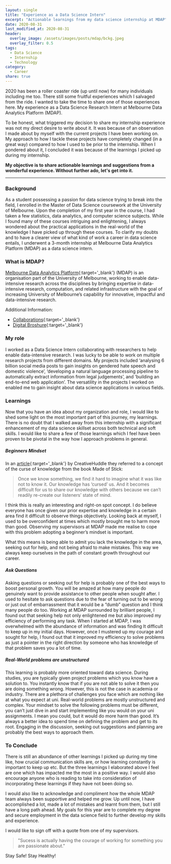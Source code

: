 ```yaml
---
layout: single
title: "Experience as a Data Science Intern"
excerpt: "Actionable learnings from my data science internship at MDAP"
date: 2020-08-31
last_modified_at: 2020-08-31
header:
  overlay_image: /assets/images/posts/mdap/bckg.jpeg
  overlay_filter: 0.5
tags:
  - Data Science
  - Internship
  - Technology
category:
  - Career
share: true
---
```


2020 has been a roller coaster ride (up until now) for many individuals including me too. There still some fruitful experiences which I salvaged from the ride. I wanted to take the time to share one of those experiences here. My experience as a Data Science Research Intern at Melbourne Data Analytics Platform (MDAP). 

To be honest, what triggered my decision to share my internship experience was not my direct desire to write about it. It was because of an observation I made about by myself with the current projects I have been working on. My approach to how I tackle these projects have completely changed (in a great way) compared to how I used to be prior to the internship. When I pondered about it, I concluded it was because of the learnings I picked up during my internship. 

**My objective is to share actionable learnings and suggestions from a wonderful experience. Without further ado, let's get into it.** 

***

### Background

As a student possessing a passion for data science trying to break into the field, I enrolled in the Master of Data Science coursework at the University of Melbourne. Upon the completion of my first year in the course, I had taken a few statistics, data analytics, and computer science subjects. While I found many of these courses intriguing and enlightening, I always wondered about the practical applications in the real-world of the knowledge I have picked up through these courses. To clarify my doubts and to have a clearer view of what kind of work a career in data science entails, I underwent a 3-month internship at Melbourne Data Analytics Platform (MDAP) as a data science intern. 

### What is MDAP?

[Melbourne Data Analytics Platform](https://mdap.unimelb.edu.au){:target='_blank'} (MDAP) is an organisation part of the University of Melbourne, working to enable data-intensive research across the disciplines by bringing expertise in data-intensive research, computation, and related infrastructure with the goal of increasing University of Melbourne’s capability for innovative, impactful and data-intensive research.



Additional Information: 
 - [Collaborations](https://mdap.unimelb.edu.au/#tab30){:target='_blank'}
 - [Digital Broshure](https://mdap.unimelb.edu.au/2020/07/27/shaping-the-future-of-data-intensive-research/){:target='_blank'}



### My role

I worked as a Data Science Intern collaborating with researchers to help enable data-intensive research. I was lucky to be able to work on multiple research projects from different domains. My projects included ‘analysing 6 billion social media posts to gain insights on gendered hate speech and domestic violence’, ‘developing a natural language processing pipeline to automatically extract information from legal judgements’, and ‘building an end-to-end web application’. The versatility in the projects I worked on enabled me to gain insight about data science applications in various fields. 

### Learnings

Now that you have an idea about my organization and role, I would like to shed some light on the most important part of this journey, my learnings. There is no doubt that I walked away from this internship with a significant enhancement of my data science skillset across both technical and soft skills. I would like to share a few of those learnings which I feel have been proven to be pivotal in the way how I approach problems in general. 

##### Beginners Mindset

In an [article](https://www.creativehuddle.co.uk/how-to-adopt-a-beginners-mindset){:target='_blank'} by CreativeHuddle they referred to a concept of the curse of knowledge from the book Made of Stick:

>Once we know something, we find it hard to imagine what it was like not to know it. Our knowledge has ‘cursed’ us. And it becomes difficult for us to share our knowledge with others because we can’t readily re-create our listeners’ state of mind.

I think this is really an interesting and right-on spot concept. I do believe everyone has once given our prior expertise and knowledge in a certain area find it difficult to observe things objectively. Looking back at myself, I used to be overconfident at times which mostly brought me to harm more than good. Observing my supervisors at MDAP made me realise to cope with this problem adopting a beginner’s mindset is important.

What this means is being able to admit you lack the knowledge in the area, seeking out for help, and not being afraid to make mistakes. This way we always keep ourselves in the path of constant growth throughout our career.    

##### Ask Questions

Asking questions or seeking out for help is probably one of the best ways to boost personal growth. You will be amazed at how many people do genuinely want to provide assistance to other people when sought after. I used to hesitate to ask questions due to the fear of turning out to be wrong or just out of embarrassment that it would be a “dumb” question and I think many people do too.
Working at MDAP surrounded by brilliant people, I found out that seeking help not only enlightened me but also improved my efficiency of performing any task. When I started at MDAP, I was overwhelmed with the abundance of information and was finding It difficult to keep up in my initial days. However, once I mustered up my courage and sought for help, I found out that it improved my efficiency to solve problems as just a pointer in the right direction by someone who has knowledge of that problem saves you a lot of time. 

##### Real-World problems are unstructured

This learning is probably more oriented toward data science. During studies, you are typically given project problems which you know have a solution to. You instantly know that if you are not able to solve it then you are doing something wrong. However, this is not the case in academia or industry. There are a plethora of challenges you face which are nothing like at what you expect at uni. Real-world problems are mostly unstructured and complex. 
Your mindset to solve the following problems must be different, you can’t just dive in and start implementing like you would on your uni assignments. I mean you could, but it would do more harm than good. It’s always a better idea to spend time on defining the problem and get to its root. Engaging in the discussion, seeking out suggestions and planning are probably the best ways to approach them.  

### To Conclude

There is still an abundance of other learnings I picked up during my time like, how crucial communication skills are, or how learning constantly is important to keep up etc. But the three learnings I elaborated above I feel are one which has impacted me the most in a positive way. I would also encourage anyone who is reading to take into consideration of incorporating these learnings if they have not been doing so. 

I would also like to acknowledge and compliment how the whole MDAP team always been supportive and helped me grow. Up until now, I have accomplished a lot, made a lot of mistakes and learnt from them, but I still have a long path ahead. My goals for this year are to complete my degree and secure employment in the data science field to further develop my skills and experience.

I would like to sign off with a quote from one of my supervisors.
>"Sucess is actually having the courage of working for something you are passionate about."

Stay Safe! Stay Healthy!



